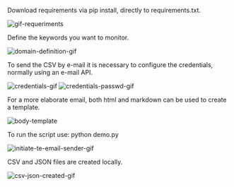 Download requirements via pip install, directly to requirements.txt.

![gif-requeriments](https://user-images.githubusercontent.com/53881959/166122064-eab6ea6c-70c3-49bf-819b-4eb23ef2a0bf.gif)


Define the keywords you want to monitor.

![domain-definition-gif](https://user-images.githubusercontent.com/53881959/166122074-6ca844a5-a783-4a54-bb77-550a1860463c.gif)


To send the CSV by e-mail it is necessary to configure the credentials, normally using an e-mail API.

![credentials-gif](https://user-images.githubusercontent.com/53881959/166122087-0b082704-53e0-463d-82c8-5f85ee2acadf.gif)
![credentials-passwd-gif](https://user-images.githubusercontent.com/53881959/166122089-2537fd82-ce87-4b82-95af-e314f5e7f654.gif)

For a more elaborate email, both html and markdown can be used to create a template.

![body-template](https://user-images.githubusercontent.com/53881959/166122097-06ed8988-a349-41f4-b0d7-14591bcfcfb3.png)

To run the script use: python demo.py

![initiate-te-email-sender-gif](https://user-images.githubusercontent.com/53881959/166122105-8923ddc3-3dde-419b-9d8f-1d952a510f40.gif)

CSV and JSON files are created locally.

![csv-json-created-gif](https://user-images.githubusercontent.com/53881959/166122109-a6d3c1f3-a21d-4e3a-bbb8-909a166b2c8c.gif)


